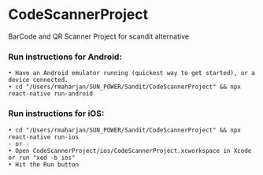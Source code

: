 # CodeScannerProject
BarCode and QR Scanner Project for scandit alternative


 ### Run instructions for Android:
    • Have an Android emulator running (quickest way to get started), or a device connected.
    • cd "/Users/rmaharjan/SUN_POWER/Sandit/CodeScannerProject" && npx react-native run-android

 ### Run instructions for iOS:
    • cd "/Users/rmaharjan/SUN_POWER/Sandit/CodeScannerProject" && npx react-native run-ios
    - or -
    • Open CodeScannerProject/ios/CodeScannerProject.xcworkspace in Xcode or run "xed -b ios"
    • Hit the Run button
